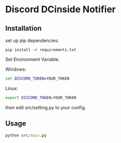 # Discord DCinside Notifier

## Installation

set up pip dependencies:

```
pip install -r requirements.txt
```

Set Environment Variable.

Windows:

```cmd
set DISCORD_TOKEN=YOUR_TOKEN
```

Linux:

```bash
export DISCORD_TOKEN=YOUR_TOKEN
```

then edit src/setting.py to your config.

## Usage

```cmd
python src/main.py
```
